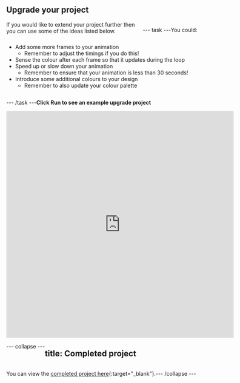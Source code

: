 ## Upgrade your project

<div style="display: flex; flex-wrap: wrap">
<div style="flex-basis: 200px; flex-grow: 1; margin-right: 15px;">
If you would like to extend your project further then you can use some of the ideas listed below. 
</div>

--- task ---

You could:

+ Add some more frames to your animation 
  + Remember to adjust the timings if you do this!
+ Sense the colour after each frame so that it updates during the loop
+ Speed up or slow down your animation 
  + Remember to ensure that your animation is less than 30 seconds!
+ Introduce some additional colours to your design
  + Remember to also update your colour palette

--- /task ---

**Click Run to see an example upgrade project**

<div class="trinket">
<iframe src="https://trinket.io/embed/python/0f10425562?outputOnly=true&runOption=run" width="600" height="600" frameborder="0" marginwidth="0" marginheight="0" allowfullscreen></iframe>
</div>

--- collapse ---

---
title: Completed project
---

You can view the [completed project here](https://trinket.io/library/trinkets/040ae43756){:target="_blank"}.

--- /collapse ---